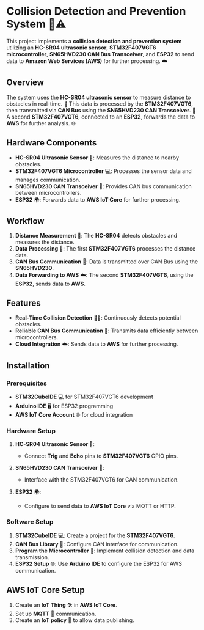 # Collision Detection and Prevention System 🚗⚠️

This project implements a **collision detection and prevention system** utilizing an **HC-SR04 ultrasonic sensor**, **STM32F407VGT6 microcontroller**, **SN65HVD230 CAN Bus Transceiver**, and **ESP32** to send data to **Amazon Web Services (AWS)** for further processing. ☁️

## Overview

The system uses the **HC-SR04 ultrasonic sensor** to measure distance to obstacles in real-time. 📏 This data is processed by the **STM32F407VGT6**, then transmitted via **CAN Bus** using the **SN65HVD230 CAN Transceiver**. 🔄 A second **STM32F407VGT6**, connected to an **ESP32**, forwards the data to **AWS** for further analysis. 🌐

## Hardware Components

- **HC-SR04 Ultrasonic Sensor** 📡: Measures the distance to nearby obstacles.
- **STM32F407VGT6 Microcontroller** 💻: Processes the sensor data and manages communication.
- **SN65HVD230 CAN Transceiver** 🔌: Provides CAN bus communication between microcontrollers.
- **ESP32** 🌍: Forwards data to **AWS IoT Core** for further processing.

## Workflow

1. **Distance Measurement** 📏: The **HC-SR04** detects obstacles and measures the distance.
2. **Data Processing** 🧠: The first **STM32F407VGT6** processes the distance data.
3. **CAN Bus Communication** 🔄: Data is transmitted over CAN Bus using the **SN65HVD230**.
4. **Data Forwarding to AWS** ☁️: The second **STM32F407VGT6**, using the **ESP32**, sends data to **AWS**.

## Features

- **Real-Time Collision Detection** 🚗💥: Continuously detects potential obstacles.
- **Reliable CAN Bus Communication** 🔗: Transmits data efficiently between microcontrollers.
- **Cloud Integration** ☁️: Sends data to **AWS** for further processing.

## Installation

### Prerequisites

- **STM32CubeIDE** 💻 for STM32F407VGT6 development
- **Arduino IDE** 🖥️ for ESP32 programming
- **AWS IoT Core Account** 🌐 for cloud integration

### Hardware Setup

1. **HC-SR04 Ultrasonic Sensor** 📡:
   - Connect **Trig** and **Echo** pins to **STM32F407VGT6** GPIO pins.
   
2. **SN65HVD230 CAN Transceiver** 🔌:
   - Interface with the STM32F407VGT6 for CAN communication.

3. **ESP32** 🌍:
   - Configure to send data to **AWS IoT Core** via MQTT or HTTP.

### Software Setup

1. **STM32CubeIDE** 💻: Create a project for the **STM32F407VGT6**.
2. **CAN Bus Library** 🔧: Configure CAN interface for communication.
3. **Program the Microcontroller** 💾: Implement collision detection and data transmission.
4. **ESP32 Setup** 🌐: Use **Arduino IDE** to configure the ESP32 for AWS communication.

## AWS IoT Core Setup

1. Create an **IoT Thing** 🛠️ in **AWS IoT Core**.
2. Set up **MQTT** 📨 communication.
3. Create an **IoT policy** 📜 to allow data publishing.
